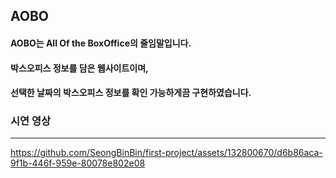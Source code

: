﻿## AOBO

#### AOBO는 All Of the BoxOffice의 줄임말입니다.

#### 박스오피스 정보를 담은 웹사이트이며,

#### 선택한 날짜의 박스오피스 정보를 확인 가능하게끔 구현하였습니다.



### 시연 영상
----

https://github.com/SeongBinBin/first-project/assets/132800670/d6b86aca-9f1b-446f-959e-80078e802e08

